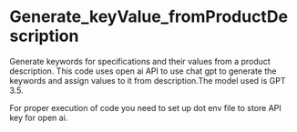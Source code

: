 # Generate_keyValue_fromProductDescription
Generate keywords for specifications and their values from a product description. This code uses
open ai API to use chat gpt to generate the keywords and assign values to it from description.The model
used is GPT 3.5.

For proper execution of code you need to set up dot env file to store API key for open ai.
